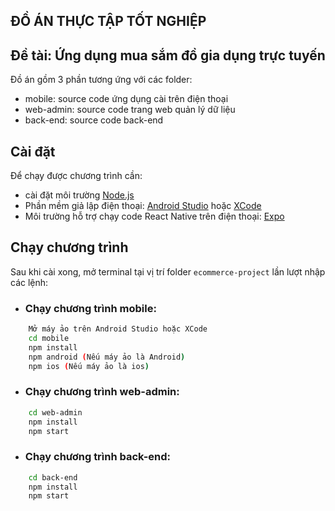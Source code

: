 ## ĐỒ ÁN THỰC TẬP TỐT NGHIỆP

## Đề tài: Ứng dụng mua sắm đồ gia dụng trực tuyến

Đồ án gồm 3 phần tương ứng với các folder:

- mobile: source code ứng dụng cài trên điện thoại
- web-admin: source code trang web quản lý dữ liệu
- back-end: source code back-end

## Cài đặt

Để chạy được chương trình cần:

- cài đặt môi trường [Node.js](https://nodejs.org/en/download/)
- Phần mềm giả lập điện thoại: [Android Studio](https://developer.android.com/studio) hoặc [XCode](https://developer.apple.com/xcode/)
- Môi trường hỗ trợ chạy code React Native trên điện thoại: [Expo](https://docs.expo.dev/get-started/installation/)

## Chạy chương trình

Sau khi cài xong, mở terminal tại vị trí folder `ecommerce-project` lần lượt nhập các lệnh:

- ### Chạy chương trình mobile:

```sh
    Mở máy ảo trên Android Studio hoặc XCode
    cd mobile
    npm install
    npm android (Nếu máy ảo là Android)
    npm ios (Nếu máy ảo là ios)
```

- ### Chạy chương trình web-admin:

```sh
    cd web-admin
    npm install
    npm start
```

- ### Chạy chương trình back-end:

```sh
    cd back-end
    npm install
    npm start
```
